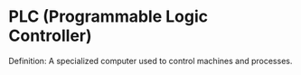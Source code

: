 # PLC (Programmable Logic Controller)

Definition: A specialized computer used to control machines and processes.